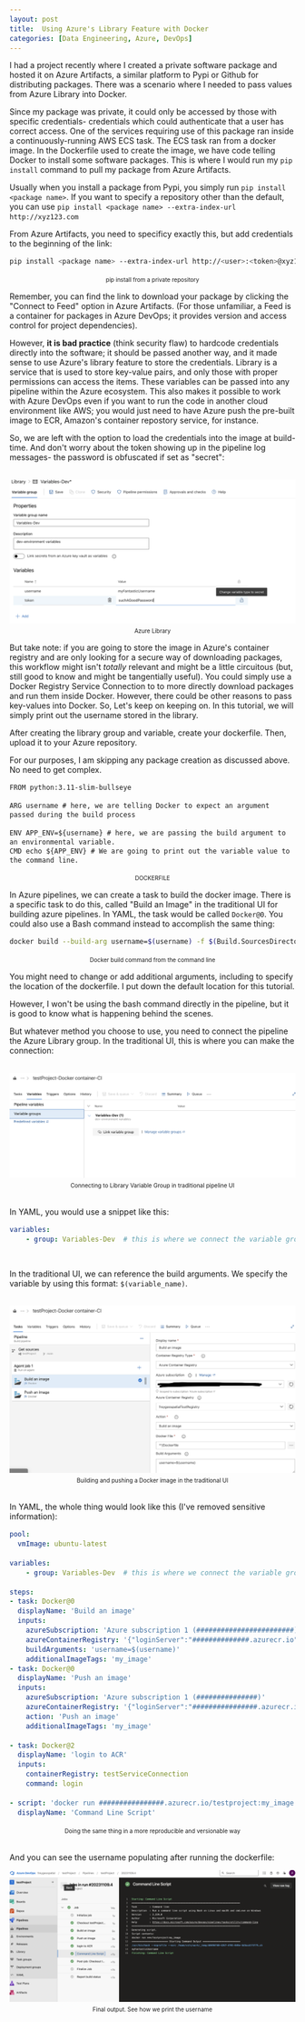 ```yaml
---
layout: post
title:  Using Azure's Library Feature with Docker
categories: [Data Engineering, Azure, DevOps]
---
```


I had a project recently where I created a private software package and hosted it on Azure Artifacts, a similar platform to Pypi or Github for distributing packages. There was a scenario where I needed to pass values from Azure Library into Docker.

Since my package was private, it could only be accessed by those with specific credentials- credentials which could authenticate that a user has correct access. One of the services requiring use of this package ran inside a continuously-running AWS ECS task. The ECS task ran from a docker image. In the Dockerfile used to create the image, we have code telling Docker to install some software packages. This is where I would run my `pip install` command to pull my package from Azure Artifacts.

Usually when you install a package from Pypi, you simply run `pip install <package name>`. If you want to specify a repository other than the default, you can use `pip install <package name> --extra-index-url http://xyz123.com`

From Azure Artifacts, you need to specificy exactly this, but add credentials to the beginning of the link: 

```bash
pip install <package name> --extra-index-url http://<user>:<token>@xyz123.com
```
<div style="display: flex;">
    <div style="flex: 30%; text-align: center;">
         <span style="font-size: 10px">pip install from a private repository</span>
    </div>
</div>


Remember, you can find the link to download your package by clicking the "Connect to Feed" option in Azure Artifacts. (For those unfamiliar, a Feed is a container for packages in Azure DevOps; it provides version and access control for project dependencies).

However, **it is bad practice** (think security flaw) to hardcode credentials directly into the software; it should be passed another way, and it made sense to use Azure's library feature to store the credentials. Library is a service that is used to store key-value pairs, and only those with proper permissions can access the items. These variables can be passed into any pipeline within the Azure ecosystem. This also makes it possible to work with Azure DevOps even if you want to run the code in another cloud environment like AWS; you would just need to have Azure push the pre-built image to ECR, Amazon's container repostory service, for instance. 

So, we are left with the option to load the credentials into the image at build-time. And don't worry about the token showing up in the pipeline log messages- the password is obfuscated if set as "secret": 

<br>

<div style="display: flex;">
    <div style="flex: 30%; text-align: center;">
        <img src="/images/azure-library-docker/azure-library-secure-token.png" alt="Secure Azure Library Value">
         <span style="font-size: 10px">Azure Library</span>
    </div>
</div>


But take note: if you are going to store the image in Azure's container registry and are only looking for a secure way of downloading packages, this workflow might isn't *totally* relevant and might be a little circuitous (but, still good to know and might be tangentially useful). You could simply use a Docker Registry Service Connection to to more directly download packages and run them inside Docker. However, there could be other reasons to pass key-values into Docker. So, Let's keep on keeping on. In this tutorial, we will simply print out the username stored in the library.

After creating the library group and variable, create your dockerfile. Then, upload it to your Azure repository. 

For our purposes, I am skipping any package creation as discussed above. No need to get complex.


```docker
FROM python:3.11-slim-bullseye

ARG username # here, we are telling Docker to expect an argument passed during the build process

ENV APP_ENV=${username} # here, we are passing the build argument to an environmental variable.
CMD echo ${APP_ENV} # We are going to print out the variable value to the command line.
```
<div style="display: flex;">
    <div style="flex: 30%; text-align: center;">
    <span style="font-size: 10px">DOCKERFILE</span>
    </div>
</div>

In Azure pipelines, we can create a task to build the docker image. There is a specific task to do this, called "Build an Image" in the traditional UI for building azure pipelines. In YAML, the task would be called `Docker@0`. You could also use a Bash command instead to accomplish the same thing:
```bash
docker build --build-arg username=$(username) -f $(Build.SourcesDirectory)/Dockerfile
```
<div style="display: flex;">
    <div style="flex: 30%; text-align: center;">
    <span style="font-size: 10px">Docker build command from the command line</span>
    </div>
</div>

You might need to change or add additional arguments, including to specify the location of the dockerfile. I put down the default location for this tutorial.

However, I won't be using the bash command directly in the pipeline, but it is good to know what is happening behind the scenes.


But whatever method you choose to use, you need to connect the pipeline the Azure Library group. In the traditional UI, this is where you can make the connection:

<br>

<div style="display: flex;">
    <div style="flex: 30%; text-align: center;">
        <img src="/images/azure-library-docker/variable-group.png " alt="Connecting to variable group">
        <span style="font-size: 10px">Connecting to Library Variable Group in traditional pipeline UI</span>
    </div>
</div>

<br>

In YAML, you would use a snippet like this:

```yaml
variables:
    - group: Variables-Dev  # this is where we connect the variable group to the YAML pipeline
```

<br>

In the traditional UI, we can  reference the build arguments. We specify the variable by using this format: `$(variable_name)`.

<br>

<div style="display: flex;">
    <div style="flex: 30%; text-align: center;">
        <img src="/images/azure-library-docker/BuildPipelineUI.png " alt="Build Pipeline UI">
        <span style="font-size: 10px">Building and pushing a Docker image in the traditional UI</span>
    </div>
</div>

<br>

In YAML, the whole thing would look like this (I've removed sensitive information):
```yaml
pool:
  vmImage: ubuntu-latest

variables:
    - group: Variables-Dev  # this is where we connect the variable group to the YAML pipeline

steps:
- task: Docker@0
  displayName: 'Build an image'
  inputs:
    azureSubscription: 'Azure subscription 1 (########################)'
    azureContainerRegistry: '{"loginServer":"##############.azurecr.io", "id" : "/subscriptions/################/resourceGroups/##########/providers/Microsoft.ContainerRegistry/registries/##########"}'
    buildArguments: 'username=$(username)'
    additionalImageTags: 'my_image'
- task: Docker@0
  displayName: 'Push an image'
  inputs:
    azureSubscription: 'Azure subscription 1 (###############)'
    azureContainerRegistry: '{"loginServer":"################.azurecr.io", "id" : "/subscriptions/##################/resourceGroups/#############/providers/Microsoft.ContainerRegistry/registries/#############"}'
    action: 'Push an image'
    additionalImageTags: 'my_image'

- task: Docker@2
  displayName: 'login to ACR'
  inputs:
    containerRegistry: testServiceConnection
    command: login

- script: 'docker run ################.azurecr.io/testproject:my_image'
  displayName: 'Command Line Script'
```
<div style="display: flex;">
    <div style="flex: 30%; text-align: center;">
        <span style="font-size: 10px">Doing the same thing in a more reproducible and versionable way</span>
    </div>
</div>

<br>



And you can see the username populating after running the dockerfile:


<div style="display: flex;">
    <div style="flex: 30%; text-align: center;">
        <img src="/images/azure-library-docker/final_output.png " alt="Final Output">
        <span style="font-size: 10px">Final output. See how we print the username</span>
    </div>
</div>